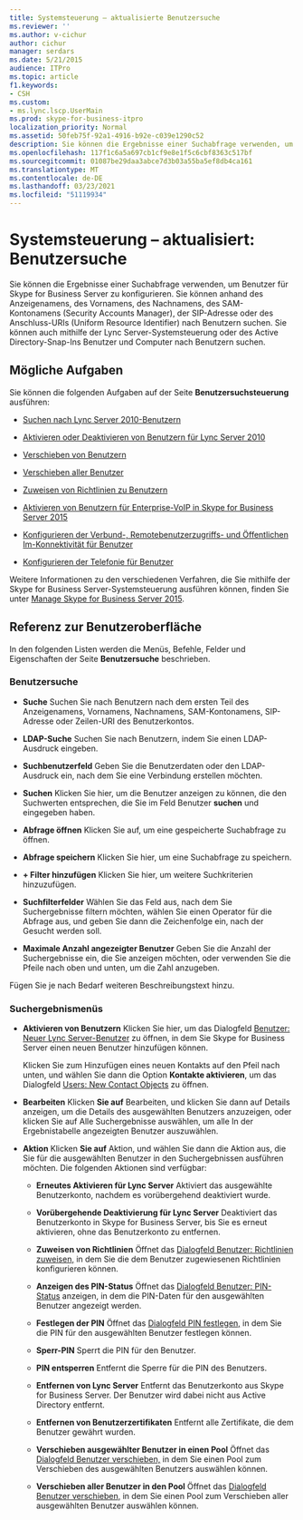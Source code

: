 ```yaml
---
title: Systemsteuerung – aktualisierte Benutzersuche
ms.reviewer: ''
ms.author: v-cichur
author: cichur
manager: serdars
ms.date: 5/21/2015
audience: ITPro
ms.topic: article
f1.keywords:
- CSH
ms.custom:
- ms.lync.lscp.UserMain
ms.prod: skype-for-business-itpro
localization_priority: Normal
ms.assetid: 50feb75f-92a1-4916-b92e-c039e1290c52
description: Sie können die Ergebnisse einer Suchabfrage verwenden, um Benutzer für Skype for Business Server zu konfigurieren. Sie können anhand des Anzeigenamens, des Vornamens, des Nachnamens, des SAM-Kontonamens (Security Accounts Manager), der SIP-Adresse oder des Anschluss-URIs (Uniform Resource Identifier) nach Benutzern suchen. Sie können auch mithilfe der Lync Server-Systemsteuerung oder des Active Directory-Snap-Ins Benutzer und Computer nach Benutzern suchen.
ms.openlocfilehash: 117f1c6a5a697cb1cf9e8e1f5c6cbf8363c517bf
ms.sourcegitcommit: 01087be29daa3abce7d3b03a55ba5ef8db4ca161
ms.translationtype: MT
ms.contentlocale: de-DE
ms.lasthandoff: 03/23/2021
ms.locfileid: "51119934"
---
```

# <a name="control-panel---updated-user-search"></a>Systemsteuerung – aktualisiert: Benutzersuche

Sie können die Ergebnisse einer Suchabfrage verwenden, um Benutzer für Skype for Business Server zu konfigurieren. Sie können anhand des Anzeigenamens, des Vornamens, des Nachnamens, des SAM-Kontonamens (Security Accounts Manager), der SIP-Adresse oder des Anschluss-URIs (Uniform Resource Identifier) nach Benutzern suchen. Sie können auch mithilfe der Lync Server-Systemsteuerung oder des Active Directory-Snap-Ins Benutzer und Computer nach Benutzern suchen.

## <a name="tasks-you-can-perform"></a>Mögliche Aufgaben

Sie können die folgenden Aufgaben auf der Seite **Benutzersuchsteuerung** ausführen:

- [Suchen nach Lync Server 2010-Benutzern](/previous-versions/office/lync-server-2013/lync-server-2013-search-for-lync-server-users)

- [Aktivieren oder Deaktivieren von Benutzern für Lync Server 2010](/previous-versions/office/lync-server-2013/lync-server-2013-disable-or-re-enable-user-account-for-lync-server)

- [Verschieben von Benutzern](move-user.md)

- [Verschieben aller Benutzer](move-all-users.md)

- [Zuweisen von Richtlinien zu Benutzern](/previous-versions/office/lync-server-2013/lync-server-2013-assigning-per-user-policies)

- [Aktivieren von Benutzern für Enterprise-VoIP in Skype for Business Server 2015](../../deploy/deploy-enterprise-voice/enable-users-for-enterprise-voice.md)

- [Konfigurieren der Verbund-, Remotebenutzerzugriffs- und Öffentlichen Im-Konnektivität für Benutzer](/previous-versions/office/lync-server-2013/lync-server-2013-assign-an-external-user-access-policy-to-a-lync-enabled-user)

- [Konfigurieren der Telefonie für Benutzer](/previous-versions/office/lync-server-2013/lync-server-2013-configure-telephony-for-a-user)

Weitere Informationen zu den verschiedenen Verfahren, die Sie mithilfe der Skype for Business Server-Systemsteuerung ausführen können, finden Sie unter [Manage Skype for Business Server 2015](../../manage/manage.md).

## <a name="ui-reference"></a>Referenz zur Benutzeroberfläche

In den folgenden Listen werden die Menüs, Befehle, Felder und Eigenschaften der Seite **Benutzersuche** beschrieben.

### <a name="user-search"></a>Benutzersuche

- **Suche** Suchen Sie nach Benutzern nach dem ersten Teil des Anzeigenamens, Vornamens, Nachnamens, SAM-Kontonamens, SIP-Adresse oder Zeilen-URI des Benutzerkontos.

- **LDAP-Suche** Suchen Sie nach Benutzern, indem Sie einen LDAP-Ausdruck eingeben.

- **Suchbenutzerfeld** Geben Sie die Benutzerdaten oder den LDAP-Ausdruck ein, nach dem Sie eine Verbindung erstellen möchten.

- **Suchen** Klicken Sie hier, um die Benutzer anzeigen zu können, die den Suchwerten entsprechen, die Sie im Feld Benutzer **suchen** und eingegeben haben.

- **Abfrage öffnen** Klicken Sie auf, um eine gespeicherte Suchabfrage zu öffnen.

- **Abfrage speichern** Klicken Sie hier, um eine Suchabfrage zu speichern.

- **+ Filter hinzufügen** Klicken Sie hier, um weitere Suchkriterien hinzuzufügen.

- **Suchfilterfelder** Wählen Sie das Feld aus, nach dem Sie Suchergebnisse filtern möchten, wählen Sie einen Operator für die Abfrage aus, und geben Sie dann die Zeichenfolge ein, nach der Gesucht werden soll.

- **Maximale Anzahl angezeigter Benutzer** Geben Sie die Anzahl der Suchergebnisse ein, die Sie anzeigen möchten, oder verwenden Sie die Pfeile nach oben und unten, um die Zahl anzugeben.

Fügen Sie je nach Bedarf weiteren Beschreibungstext hinzu.

### <a name="search-results-menus"></a>Suchergebnismenüs

- **Aktivieren von Benutzern** Klicken Sie hier, um das Dialogfeld [Benutzer: Neuer Lync Server-Benutzer](users-new-lync-server-user.md) zu öffnen, in dem Sie Skype for Business Server einen neuen Benutzer hinzufügen können.

    Klicken Sie zum Hinzufügen eines neuen Kontakts auf den Pfeil nach unten, und wählen Sie dann die Option **Kontakte aktivieren**, um das Dialogfeld [Users: New Contact Objects](users-new-contact-objects.md) zu öffnen.

- **Bearbeiten** Klicken **Sie auf**  Bearbeiten, und klicken Sie dann auf  Details anzeigen, um die Details des ausgewählten Benutzers anzuzeigen, oder klicken Sie auf Alle Suchergebnisse auswählen, um alle In der Ergebnistabelle angezeigten Benutzer auszuwählen.

- **Aktion** Klicken **Sie auf** Aktion, und wählen Sie dann die Aktion aus, die Sie für die ausgewählten Benutzer in den Suchergebnissen ausführen möchten. Die folgenden Aktionen sind verfügbar:

  - **Erneutes Aktivieren für Lync Server** Aktiviert das ausgewählte Benutzerkonto, nachdem es vorübergehend deaktiviert wurde.

  - **Vorübergehende Deaktivierung für Lync Server** Deaktiviert das Benutzerkonto in Skype for Business Server, bis Sie es erneut aktivieren, ohne das Benutzerkonto zu entfernen.

  - **Zuweisen von Richtlinien** Öffnet das [Dialogfeld Benutzer: Richtlinien zuweisen,](users-assign-policies.md) in dem Sie die dem Benutzer zugewiesenen Richtlinien konfigurieren können.

  - **Anzeigen des PIN-Status** Öffnet das [Dialogfeld Benutzer: PIN-Status](users-view-pin-status.md) anzeigen, in dem die PIN-Daten für den ausgewählten Benutzer angezeigt werden.

  - **Festlegen der PIN** Öffnet das [Dialogfeld PIN festlegen,](set-pin.md) in dem Sie die PIN für den ausgewählten Benutzer festlegen können.

  - **Sperr-PIN** Sperrt die PIN für den Benutzer.

  - **PIN entsperren** Entfernt die Sperre für die PIN des Benutzers.

  - **Entfernen von Lync Server** Entfernt das Benutzerkonto aus Skype for Business Server. Der Benutzer wird dabei nicht aus Active Directory entfernt.

  - **Entfernen von Benutzerzertifikaten** Entfernt alle Zertifikate, die dem Benutzer gewährt wurden.

  - **Verschieben ausgewählter Benutzer in einen Pool** Öffnet das [Dialogfeld Benutzer verschieben,](move-user.md) in dem Sie einen Pool zum Verschieben des ausgewählten Benutzers auswählen können.

  - **Verschieben aller Benutzer in den Pool** Öffnet das [Dialogfeld Benutzer verschieben,](move-user.md) in dem Sie einen Pool zum Verschieben aller ausgewählten Benutzer auswählen können.